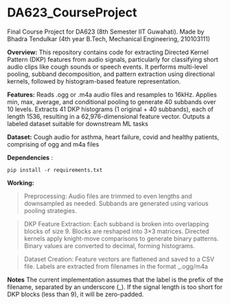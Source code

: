 # DA623_CourseProject
Final Course Project for DA623 (8th Semester IIT Guwahati). Made by Bhadra Tendulkar (4th year B.Tech, Mechanical Engineering, 210103111)

**Overview:**
This repository contains code for extracting Directed Kernel Pattern (DKP) features from audio signals, particularly for classifying short audio clips like cough sounds or speech events. It performs multi-level pooling, subband decomposition, and pattern extraction using directional kernels, followed by histogram-based feature representation.

**Features:**
Reads .ogg or .m4a audio files and resamples to 16kHz.
Applies min, max, average, and conditional pooling to generate 40 subbands over 10 levels.
Extracts 41 DKP histograms (1 original + 40 subbands), each of length 1536, resulting in a 62,976-dimensional feature vector.
Outputs a labeled dataset suitable for downstream ML tasks

**Dataset:** Cough audio for asthma, heart failure, covid and healthy patients, comprising of ogg and m4a files

**Dependencies** : 

    pip install -r requirements.txt

**Working:**
> Preprocessing:
Audio files are trimmed to even lengths and downsampled as needed.
Subbands are generated using various pooling strategies.

> DKP Feature Extraction:
Each subband is broken into overlapping blocks of size 9.
Blocks are reshaped into 3×3 matrices.
Directed kernels apply knight-move comparisons to generate binary patterns.
Binary values are converted to decimal, forming histograms.

> Dataset Creation:
Feature vectors are flattened and saved to a CSV file.
Labels are extracted from filenames in the format <label>_<rest>.ogg/m4a


**Notes**
The current implementation assumes that the label is the prefix of the filename, separated by an underscore (_).
If the signal length is too short for DKP blocks (less than 9), it will be zero-padded.
